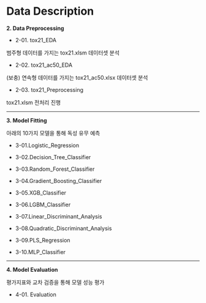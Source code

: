 # Data Description

**2. Data Preprocessing**

* 2-01. tox21_EDA


범주형 데이터를 가지는 tox21.xlsm 데이터셋 분석

* 2-02. tox21_ac50_EDA


(보충) 연속형 데이터를 가지는 tox21_ac50.xlsx 데이터셋 분석

* 2-03. tox21_Preprocessing


tox21.xlsm 전처리 진행

---

**3. Model Fitting**


아래의 10가지 모델을 통해 독성 유무 예측


* 3-01.Logistic_Regression


* 3-02.Decision_Tree_Classifier


* 3-03.Random_Forest_Classifier 


* 3-04.Gradient_Boosting_Classifier 


* 3-05.XGB_Classifier


* 3-06.LGBM_Classifier


* 3-07.Linear_Discriminant_Analysis


* 3-08.Quadratic_Discriminant_Analysis


* 3-09.PLS_Regression


* 3-10.MLP_Classifier

---

**4. Model Evaluation**


평가지표와 교차 검증을 통해 모델 성능 평가


* 4-01. Evaluation
